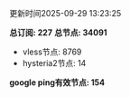 更新时间2025-09-29 13:23:25

**总订阅: 227**
**总节点: 34091**
- vless节点: 8769
- hysteria2节点: 14

**google ping有效节点: 154**
